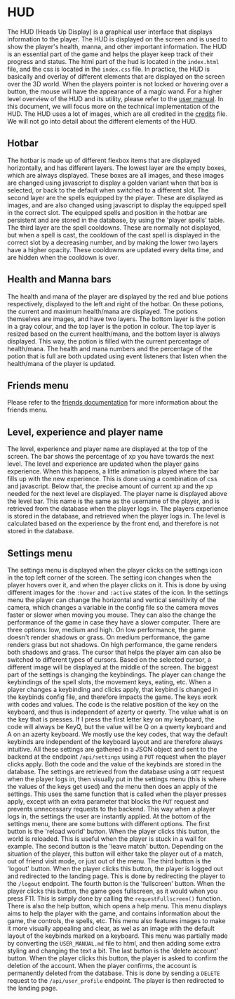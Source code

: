 # HUD

The HUD (Heads Up Display) is a graphical user interface that displays information to the player. 
The HUD is displayed on the screen and is used to show the player's health, manna, and other important information. 
The HUD is an essential part of the game and helps the player keep track of their progress and status.
The html part of the hud is located in the `index.html` file, and the css is located in the `index.css` file. In practice,
the HUD is basically and overlay of different elements that are displayed on the screen over the 3D world. When the players
pointer is not locked or hovering over a button, the mouse will have the appearance of a magic wand.
For a higher level overview of the HUD and its utility,
please refer to the [user manual](USER_MANUAL.md). In this document, 
we will focus more on the technical implementation of the HUD. The HUD uses a lot of images, which are all credited in 
the [credits](../static/credits.txt) file. We will not go into detail about the different elements of the HUD.

## Hotbar

The hotbar is made up of different flexbox items that are displayed horizontally, and has different layers.
The lowest layer are the empty boxes, which are always displayed. These boxes are all images, and these images are
changed using javascript to display a golden variant when that box is selected, or back to the default when switched to 
a different slot. The second layer are the spells equipped by the player. These are displayed as images, and are also
changed using javascript to display the equipped spell in the correct slot. The equipped spells and position in the 
hotbar are persistent and are stored in the database, by using the 'player spells' table. The third layer are the spell
cooldowns. These are normally not displayed, but when a spell is cast, the cooldown of the cast spell is displayed in the
correct slot by a decreasing number, and by making the lower two layers have a higher opacity.
These cooldowns are updated every delta time, and are hidden when the cooldown is over.

## Health and Manna bars
The health and mana of the player are displayed by the red and blue potions respectively, displayed to the left and right
of the hotbar. On these potions, the current and maximum health/mana are displayed. The potions themselves are images,
and have two layers. The bottom layer is the potion in a gray colour, and the top layer is the potion in colour. The top
layer is resized based on the current health/mana, and the bottom layer is always displayed. This way, the potion is
filled with the current percentage of health/mana. The health and mana numbers and the percentage of the potion that is full
are both updated using event listeners that listen when the health/mana of the player is updated.

## Friends menu
Please refer to the [friends documentation](FRIENDS.md) for more information about the friends menu.

## Level, experience and player name

The level, experience and player name are displayed at the top of the screen. The bar shows the percentage of xp you have 
towards the next level. The level and experience are updated when the player gains experience. When this happens, a little 
animation is played where the bar fills up with the new experience. This is done using a combination of css and javascript.
Below that, the precise amount of current xp and the xp needed for the next level are displayed. The player name is displayed
above the level bar. This name is the same as the username of the player, and is retrieved from the database when the player
logs in. The players experience is stored in the database, and retrieved when the player logs in. The level is calculated
based on the experience by the front end, and therefore is not stored in the database.

## Settings menu
The settings menu is displayed when the player clicks on the settings icon in the top left corner of the screen. The setting icon
changes when the player hovers over it, and when the player clicks on it. This is done by using different images for the `:hover`
and `:active` states of the icon.
In the settings menu the player can change the horizontal and vertical sensitivity of the camera, which changes a variable
in the config file so the camera moves faster or slower when moving you mouse. They can also the change the performance of 
the game in case they have a slower computer. There are three options: low, medium and high. On low performance, the game
doesn't render shadows or grass. On medium performance, the game renders grass but not shadows. On high performance, the game
renders both shadows and grass. The cursor that helps the player aim can also be switched to different types of cursors.
Based on the selected cursor, a different image will be displayed at the middle of the screen. The biggest part of the settings
is changing the keybindings. The player can change the keybindings of the spell slots, the movement keys, eating, etc.
When a player changes a keybinding and clicks apply, that keybind is changed in the keybinds config file, and therefore
impacts the game. The keys work with codes and values. The code is the relative position of the key on the keyboard, and thus is 
independent of azerty or qwerty. The value what is on the key that is presses. If I press the first letter key on my keyboard,
the code will always be KeyQ, but the value will be Q on a qwerty keyboard and A on an azerty keyboard. We mostly use the key codes,
that way the default keybinds are independent of the keyboard layout and are therefore always intuitive. All these settings are 
gathered in a JSON object and sent to the backend at the endpoint `/api/settings`  using a `PUT` request when the player clicks apply. 
Both the code and the value of the keybinds are stored in the database. The settings are retrieved from the database 
using a `GET` request when the player logs in,
then visually put in the settings menu (this is where the values of the keys get used) and the menu then does an apply of the settings.
This uses the same function that is called when the player presses apply, except with an extra parameter that blocks the `PUT` request
and prevents unnecessary requests to the backend. This way when a player logs in, the settings the user are instantly applied.
At the bottom of the settings menu, there are some buttons with different options. The first button is the 'reload world' button.
When the player clicks this button, the world is reloaded. This is useful when the player is stuck in a wall for example.
The second button is the 'leave match' button. Depending on the situation of the player, this button will either take the player
out of a match, out of friend visit mode, or just out of the menu. The third button is the 'logout' button. When the player clicks 
this button, the player is logged out and redirected to the landing page.
This is done by redirecting the player to the `/logout` endpoint. The fourth button is the 'fullscreen' button. When the player clicks
this button, the game goes fullscreen, as it would when you press F11. This is simply done by calling the `requestFullscreen()` function.
There is also the help button, which opens a help menu. This menu displays aims to help the player with the game, and contains
information about the game, the controls, the spells, etc. This menu also features images to make it more visually appealing and clear, 
as wel as an image with the default layout of the keybinds marked on a keyboard. This menu was partially made by converting the 
`USER_MANUAL.md` file to html, and then adding some extra styling and changing the text a bit. The last button is the 'delete account' button.
When the player clicks this button, the player is asked to confirm the deletion of the account. When the player confirms, the account is permanently
deleted from the database. This is done by sending a `DELETE` request to the `/api/user_profile` endpoint. 
The player is then redirected to the landing page.
